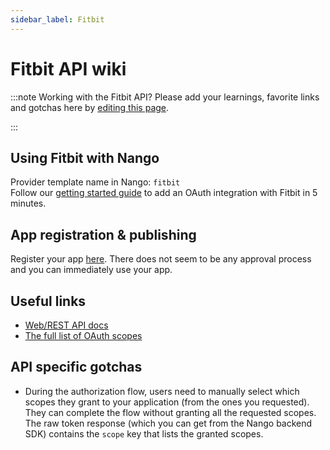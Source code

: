 ```yaml
---
sidebar_label: Fitbit
---
```


# Fitbit API wiki

:::note Working with the Fitbit API?
Please add your learnings, favorite links and gotchas here by [editing this page](https://github.com/nangohq/nango/tree/master/docs/docs/providers/fitbit.md).

:::

## Using Fitbit with Nango

Provider template name in Nango: `fitbit`  
Follow our [getting started guide](../reference/guide.md) to add an OAuth integration with Fitbit in 5 minutes.

## App registration & publishing

Register your app [here](https://dev.fitbit.com/apps/new/).
There does not seem to be any approval process and you can immediately use your app.

## Useful links

-   [Web/REST API docs](https://dev.fitbit.com/build/reference/web-api/)
-   [The full list of OAuth scopes](https://dev.fitbit.com/build/reference/web-api/developer-guide/application-design/#Scopes)

## API specific gotchas

-   During the authorization flow, users need to manually select which scopes they grant to your application (from the ones you requested). They can complete the flow without granting all the requested scopes. The raw token response (which you can get from the Nango backend SDK) contains the `scope` key that lists the granted scopes.

